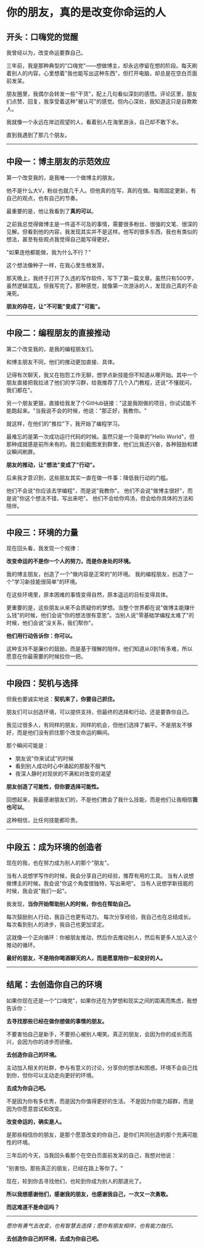 # 你的朋友，真的是改变你命运的人

## 开头：口嗨党的觉醒

我曾经以为，改变命运要靠自己。

三年前，我是那种典型的"口嗨党"——想做博主，却永远停留在想的阶段。每天刷着别人的内容，心里想着"我也能写出这种东西"，但打开电脑，却总是在空白页面前发呆。

朋友圈里，我偶尔会转发一些"干货"，配上几句看似深刻的感悟。评论区里，朋友们点赞、回复，我享受着这种"被认可"的感觉。但内心深处，我知道这只是自欺欺人。

我就像一个永远在岸边观望的人，看着别人在海里游泳，自己却不敢下水。

直到我遇到了那几个朋友。

---

## 中段一：博主朋友的示范效应

第一个改变我的，是我唯一一个做博主的朋友。

他不是什么大V，粉丝也就几千人。但他真的在写，真的在做。每周固定更新，有自己的观点，也有自己的节奏。

最重要的是，他让我看到了**真的可以**。

之前我总觉得做博主是一件遥不可及的事情，需要很多粉丝、很强的文笔、很深的见解。但看到他的内容，我发现其实并不是这样。他写的很多东西，我也有类似的想法，甚至有些观点我觉得自己能写得更好。

"如果连他都能做，我为什么不行？"

这个想法像种子一样，在我心里生根发芽。

那天晚上，我终于打开了久违的写作软件，写下了第一篇文章。虽然只有500字，虽然逻辑混乱，但我写完了。那种感觉，就像第一次游泳的人，发现自己真的不会淹死。

**朋友的存在，让"不可能"变成了"可能"。**

---

## 中段二：编程朋友的直接推动

第二个改变我的，是我的编程朋友们。

和博主朋友不同，他们的推动更加直接、具体。

记得有次聊天，我又在抱怨工作无聊，想学点新技能但不知道从哪开始。其中一个朋友直接把我拉进了他们的学习群，给我推荐了几个入门教程，还说"不懂就问，我们都在"。

另一个朋友更狠，直接给我发了个GitHub链接："这是我刚做的项目，你试试能不能跑起来。"当我说不会的时候，他说："那正好，我教你。"

就这样，在他们的"推拉"下，我开始了编程学习。

最难忘的是第一次成功运行代码的时候。虽然只是一个简单的"Hello World"，但那种成就感是前所未有的。我立刻截图发到群里，他们比我还兴奋，各种鼓励和建议瞬间刷屏。

**朋友的推动，让"想法"变成了"行动"。**

后来我才意识到，这些朋友其实一直在做一件事：降低我行动的门槛。

他们不会说"你应该去学编程"，而是说"我教你"。
他们不会说"做博主很好"，而是说"你这个想法不错，写出来吧"。
他们不会给你鸡汤，但会给你具体的方法和陪伴。

---

## 中段三：环境的力量

现在回头看，我发现一个规律：

**改变命运的不是你一个人的努力，而是你身处的环境。**

我的博主朋友，创造了一个"做内容是正常的"的环境。
我的编程朋友，创造了一个"学习新技能很简单"的环境。

在这些环境里，原本困难的事情变得自然，原本遥远的目标变得具体。

更重要的是，这些朋友从来不会质疑你的梦想。当整个世界都在说"做博主能赚什么钱"的时候，他们会说"你的想法很有意思"。当别人说"零基础学编程太难了"的时候，他们会说"没关系，我们帮你"。

**他们用行动告诉你：你可以。**

这种支持不是廉价的鼓励，而是基于理解的陪伴。他们知道从0到1有多难，所以愿意在你最需要的时候拉你一把。

---

## 中段四：契机与选择

但我也要诚实地说：**契机来了，你要自己抓住。**

朋友们可以创造环境，可以提供支持，但最终的选择和行动，还是要靠你自己。

我见过很多人，有同样的朋友，同样的机会，但他们选择了躺平。不是朋友不够好，而是他们没有抓住那个改变命运的瞬间。

那个瞬间可能是：
- 朋友说"你来试试"的时候
- 看到别人成功时心中涌起的那股不服气
- 夜深人静时对现状的不满和对改变的渴望

**朋友创造了可能性，但你要选择可能性。**

回想起来，我最感谢朋友们的，不是他们教会了我什么技能，而是他们让我相信**我也可以**。

这种相信，比任何技能都珍贵。

---

## 中段五：成为环境的创造者

现在的我，也在努力成为别人的那个"朋友"。

当有人说想学写作的时候，我会分享自己的经验，推荐有用的工具。
当有人说想做博主的时候，我会说"你这个角度很独特，写出来吧"。
当有人说想学新技能的时候，我会说"我们一起"。

我发现，**当你开始帮助别人的时候，你也在帮助自己。**

每次鼓励别人行动，我自己也更有动力。
每次分享经验，我自己也在总结成长。
每次看到别人的进步，我自己也更加坚定。

这就像一个正向循环：你被朋友推动，然后你去推动别人，然后有更多人加入这个推动的循环。

**最好的朋友，不是陪你喝酒聊天的人，而是愿意陪你一起变好的人。**

---

## 结尾：去创造你自己的环境

如果你现在还是一个"口嗨党"，如果你还在为梦想和现实之间的距离而焦虑，我想告诉你：

**去寻找那些已经在做你想做的事情的朋友。**

不要害怕自己是新手，不要担心被别人嘲笑。真正的朋友，会因为你的成长而高兴，会因为你的进步而骄傲。

**去创造你自己的环境。**

主动加入相关的社群，参与有意义的讨论，分享你的想法和困惑。环境不会自己找到你，但你可以主动走向更好的环境。

**去成为你自己吧。**

不是因为你有多优秀，而是因为你值得更好的生活。
不是因为你能力超群，而是因为你愿意尝试和改变。

**改变命运的，确实是人。**

是那些相信你的朋友，是那个愿意改变的你自己，是你们共同创造的那个充满可能性的环境。

三年后的今天，当我回头看那个在空白页面前发呆的自己，我想对他说：

"别害怕，那些真正的朋友，已经在路上等你了。"

现在，轮到你去寻找他们，也轮到你成为别人的那道光了。

**所以我想感谢他们，感谢我的朋友，也感谢我自己，一次又一次勇敢。**

**而这难道不是命运吗？**

---

*愿你有勇气去改变，也有智慧去选择；愿你有朋友相伴，也有能力独行。*

**去创造你自己的环境，去成为你自己吧。**